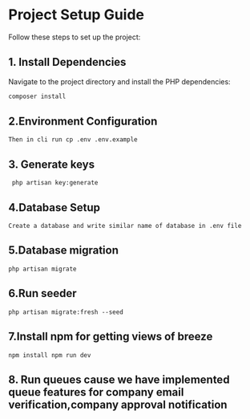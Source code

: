 # Project Setup Guide

Follow these steps to set up the project:

## 1. Install Dependencies

Navigate to the project directory and install the PHP dependencies:

```bash
composer install
```
## 2.Environment Configuration
```
Then in cli run cp .env .env.example
```
## 3. Generate keys
```
 php artisan key:generate
```
## 4.Database Setup
```
Create a database and write similar name of database in .env file
```
## 5.Database migration
```
php artisan migrate
```
## 6.Run seeder
```
php artisan migrate:fresh --seed
```
## 7.Install npm for getting views of breeze
```
npm install npm run dev
```
## 8. Run queues cause we have implemented queue features for company email verification,company approval notification

```
